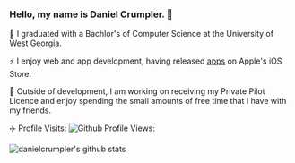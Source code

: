 ### Hello, my name is Daniel Crumpler. 👋

🏫 I graduated with a Bachlor's of Computer Science at the University of West Georgia.

⚡ I enjoy web and app development, having released [apps](https://apps.apple.com/bt/developer/daniel-crumpler/id1524923152) on Apple's iOS Store.

💬 Outside of development, I am working on receiving my Private Pilot Licence and enjoy spending the small amounts of free time that I have with my friends.

✈️ Profile Visits: ![Github Profile Views:](https://visitor-badge.glitch.me/badge?page_id=danielcrumpler.danielcrumpler)

![danielcrumpler's github stats](https://github-readme-stats.vercel.app/api?username=danielcrumpler&count_private=true)

<!--
**danielcrumpler/danielcrumpler** is a ✨ _special_ ✨ repository because its `README.md` (this file) appears on your GitHub profile.

Here are some ideas to get you started:

- 🔭 I’m currently working on ...
- 🌱 I’m currently learning ...
- 👯 I’m looking to collaborate on ...
- 🤔 I’m looking for help with ...
- 💬 Ask me about ...
- 📫 How to reach me: ...
- 😄 Pronouns: ...
- ⚡ Fun fact: ...
-->
